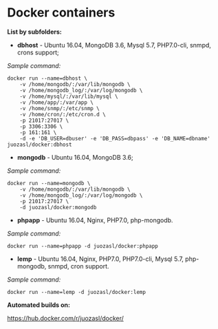 Docker containers
===================

**List by subfolders:**

- **dbhost** - Ubuntu 16.04, MongoDB 3.6, Mysql 5.7, PHP7.0-cli, snmpd, crons support;

*Sample command:*
```
docker run --name=dbhost \
    -v /home/mongodb/:/var/lib/mongodb \
    -v /home/mongodb_log/:/var/log/mongodb \
    -v /home/mysql/:/var/lib/mysql \
    -v /home/app/:/var/app \
    -v /home/snmp/:/etc/snmp \
    -v /home/cron/:/etc/cron.d \
    -p 21017:27017 \
    -p 3306:3306 \
    -p 161:161 \
    -d -e 'DB_USER=dbuser' -e 'DB_PASS=dbpass' -e 'DB_NAME=dbname' juozasl/docker:dbhost
```

- **mongodb** - Ubuntu 16.04, MongoDB 3.6;

*Sample command:*
```
docker run --name=mongodb \
    -v /home/mongodb/:/var/lib/mongodb \
    -v /home/mongodb_log/:/var/log/mongodb \
    -p 21017:27017 \
    -d juozasl/docker:mongodb
```

- **phpapp** - Ubuntu 16.04, Nginx, PHP7.0, php-mongodb.

*Sample command:*
```
docker run --name=phpapp -d juozasl/docker:phpapp
```

- **lemp** - Ubuntu 16.04, Nginx, PHP7.0, PHP7.0-cli, Mysql 5.7, php-mongodb, snmpd, cron support.

*Sample command:*
```
docker run --name=lemp -d juozasl/docker:lemp
```

**Automated builds on:**

https://hub.docker.com/r/juozasl/docker/